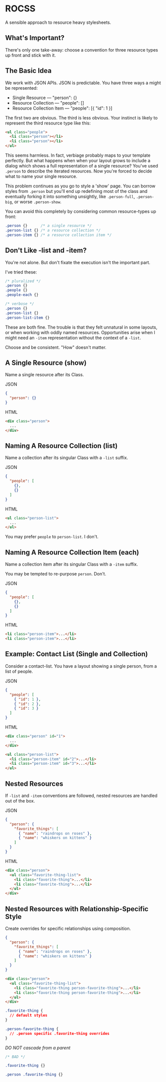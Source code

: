 ROCSS
=====

A sensible approach to resource heavy stylesheets.

## What's Important?

There's only one take-away: choose a convention for three resource types up
front and stick with it.

## The Basic Idea

We work with JSON APIs. JSON is predictable. You have three ways a might be
represented:

* Single Resource          — "person": {}
* Resource Collection      — "people": []
* Resource Collection Item — "people": [{ "id": 1 }]

The first two are obvious. The third is less obvious. Your instinct is likely to
represent the third resource type like this:

```html
<ul class="people">
  <li class="person"></li>
  <li class="person"></li>
</ul>
```

This seems harmless. In fact, verbiage probably maps to your template perfectly.
But what happens when when your layout grows to include a dialog which shows a
full representation of a single resource? You've used `.person` to describe the
iterated resources.  Now you're forced to decide what to name your single resource.

This problem continues as you go to style a 'show' page. You can borrow
styles from `.person` but you'll end up redefining most of the class and eventually
forking it into something unsightly, like `.person-full`, `.person-big`, or
worse `.person-show`.

You can avoid this completely by considering common resource-types up front:

```css
.person {}      /* a single resource */
.person-list {} /* a resource collection */
.person-item {} /* a resource collection item */
```

## Don't Like -list and -item?

You're not alone. But don't fixate the execution isn't the important part.

I've tried these:

```css
/* pluralized */
.person {}
.people {}
.people-each {}
```

```css
/* verbose */
.person {}
.person-list {}
.person-list-item {}
```

These are both fine. The trouble is that they felt unnatural in some layouts, or
when working with oddly named resources. Opportunities arise when I might need
an `-item` representation without the context of a `-list`.

Choose and be consistent. "How" doesn't matter.

## A Single Resource (show)

Name a single resource after its Class.

JSON
```json
{
  "person": {}
}
```

HTML
```html
<div class="person">
  ...
</div>
```

## Naming A Resource Collection (list)

Name a collection after its singular Class with a `-list` suffix.

JSON
```json
{
  "people": [
    {},
    {}
  ]
}
```

HTML
```html
<ul class="person-list">
  ...
</ul>
```

You may prefer `people` to `person-list`. I don't.

## Naming A Resource Collection Item (each)

Name a collection item after its singular Class with a `-item` suffix.

You may be tempted to re-purpose `person`. Don't.

JSON
```json
{
  "people": [
    {},
    {}
  ]
}
```

HTML
```html
<li class="person-item">...</li>
<li class="person-item">...</li>
```

## Example: Contact List (Single and Collection)

Consider a contact-list. You have a layout showing a single person, from a
list of people.

JSON
```json
{
  "people": [
    { "id": 1 },
    { "id": 2 },
    { "id": 3 }
  ]
}
```

HTML
```html
<div class="person" id="1">
  ...
</div>

<ul class="person-list">
  <li class="person-item" id="2">...</li>
  <li class="person-item" id="3">...</li>
</ul>
```

## Nested Resources

If `-list` and `-item` conventions are followed, nested resources are handled
out of the box.

JSON
```json
{
  "person": {
    "favorite_things": [
      { "name": "raindrops on roses" },
      { "name": "whiskers on kittens" }
    ]
  }
}
```

HTML
```html
<div class="person">
  <ul class="favorite-thing-list">
    <li class="favorite-thing">...</li>
    <li class="favorite-thing">...</li>
  </ul>
</div>
```

## Nested Resources with Relationship-Specific Style

Create overrides for specific relationships using composition.

```json
{
  "person": {
    "favorite_things": [
      { "name": "raindrops on roses" },
      { "name": "whiskers on kittens" }
    ]
  }
}
```

```html
<div class="person">
  <ul class="favorite-thing-list">
    <li class="favorite-thing person-favorite-thing">...</li>
    <li class="favorite-thing person-favorite-thing">...</li>
  </ul>
</div>
```

```css
.favorite-thing {
  // default styles
}

.person-favorite-thing {
  // .person specific .favorite-thing overrides
}
```

*DO NOT cascade from a parent*

```css
/* BAD */

.favorite-thing {}

.person .favorite-thing {}
```

